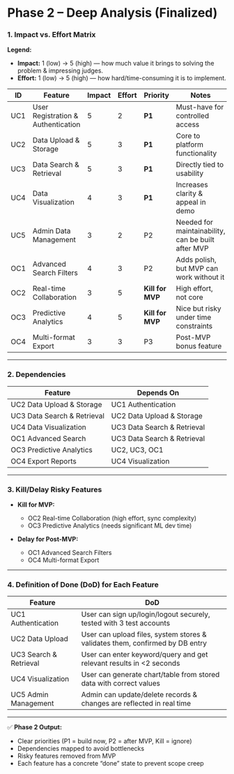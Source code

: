 # Phase 2 – Deep Analysis (Finalized)

### **1. Impact vs. Effort Matrix**

**Legend:**
- **Impact:** 1 (low) → 5 (high) — how much value it brings to solving the problem & impressing judges.
- **Effort:** 1 (low) → 5 (high) — how hard/time-consuming it is to implement.

|ID|Feature|Impact|Effort|Priority|Notes|
|---|---|---|---|---|---|
|UC1|User Registration & Authentication|5|2|**P1**|Must-have for controlled access|
|UC2|Data Upload & Storage|5|3|**P1**|Core to platform functionality|
|UC3|Data Search & Retrieval|5|3|**P1**|Directly tied to usability|
|UC4|Data Visualization|4|3|**P1**|Increases clarity & appeal in demo|
|UC5|Admin Data Management|3|2|P2|Needed for maintainability, can be built after MVP|
|OC1|Advanced Search Filters|4|3|P2|Adds polish, but MVP can work without it|
|OC2|Real-time Collaboration|3|5|**Kill for MVP**|High effort, not core|
|OC3|Predictive Analytics|4|5|**Kill for MVP**|Nice but risky under time constraints|
|OC4|Multi-format Export|3|3|P3|Post-MVP bonus feature|

---

### **2. Dependencies**

|Feature|Depends On|
|---|---|
|UC2 Data Upload & Storage|UC1 Authentication|
|UC3 Data Search & Retrieval|UC2 Data Upload & Storage|
|UC4 Data Visualization|UC3 Data Search & Retrieval|
|OC1 Advanced Search|UC3 Data Search & Retrieval|
|OC3 Predictive Analytics|UC2, UC3, OC1|
|OC4 Export Reports|UC4 Visualization|

---

### **3. Kill/Delay Risky Features**

- **Kill for MVP:**
    
    - OC2 Real-time Collaboration (high effort, sync complexity)
    - OC3 Predictive Analytics (needs significant ML dev time)
- **Delay for Post-MVP:**
    
    - OC1 Advanced Search Filters
    - OC4 Multi-format Export

---

### **4. Definition of Done (DoD) for Each Feature**

|Feature|DoD|
|---|---|
|UC1 Authentication|User can sign up/login/logout securely, tested with 3 test accounts|
|UC2 Data Upload|User can upload files, system stores & validates them, confirmed by DB entry|
|UC3 Search & Retrieval|User can enter keyword/query and get relevant results in <2 seconds|
|UC4 Visualization|User can generate chart/table from stored data with correct values|
|UC5 Admin Management|Admin can update/delete records & changes are reflected in real time|

---

✅ **Phase 2 Output:**

- Clear priorities (P1 = build now, P2 = after MVP, Kill = ignore)
- Dependencies mapped to avoid bottlenecks
- Risky features removed from MVP
- Each feature has a concrete “done” state to prevent scope creep

